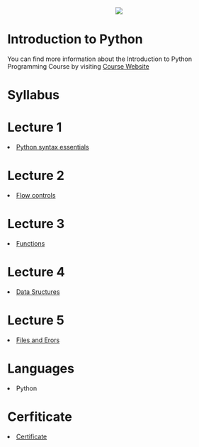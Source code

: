 <div align="center" dir="auto">
  <img src="https://github.com/globalaihub/introduction-to-machine-learning/raw/main/Decision%20Trees/img/logo.png" style="max-width: 100%;">
</div>

# Introduction to Python
<p dir="auto">You can find more information about the Introduction to Python Programming Course by visiting <a href="https://globalaihub.com/courses/introduction-to-python/" rel="nofollow">Course Website</a></p>

# Syllabus

# Lecture 1
<li><a href="https://github.com/jiyadkhan10/Introduction-to-Python/tree/main/Introduction%20to%20Python/1.%20Python%20syntax%20essentials"> Python syntax essentials </a></li>

# Lecture 2
<li><a href="https://github.com/jiyadkhan10/Introduction-to-Python/tree/main/Introduction%20to%20Python/2.%20Flow%20controls"> Flow controls </a></li>

# Lecture 3
<li><a href="https://github.com/jiyadkhan10/Introduction-to-Python/tree/main/Introduction%20to%20Python/3.%20Functions"> Functions </a></li>

# Lecture 4
<li><a href="https://github.com/jiyadkhan10/Introduction-to-Python/tree/main/Introduction%20to%20Python/4.%20Data%20structures"> Data Sructures </a></li>

# Lecture 5
<li><a href="https://github.com/jiyadkhan10/Introduction-to-Python/tree/main/Introduction%20to%20Python/5.%20Files%20and%20errors"> Files and Erors </a></li>

# Languages
<li> Python </li>

# Cerfiticate 

<li><a target="_blank" rel="noopener noreferrer" href="https://github.com/jiyadkhan10/Introduction-to-Python/blob/main/Certificate.pdf">Certificate</a></li>


